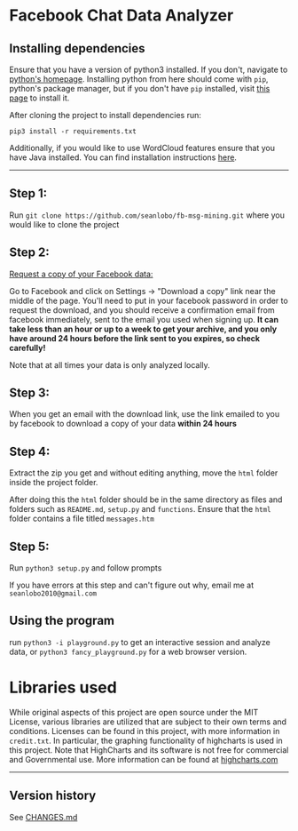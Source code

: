 # Facebook Chat Data Analyzer

## Installing dependencies

Ensure that you have a version of python3 installed. If you don't, navigate to [python's homepage](https://www.python.org/downloads/).
Installing python from here should come with `pip`, python's package manager, but if you don't have `pip` installed, visit
[this page](https://pip.pypa.io/en/stable/installing/) to install it.

After cloning the project to install dependencies run:

    pip3 install -r requirements.txt

Additionally, if you would like to use WordCloud features ensure that you have Java installed. You can find installation instructions
[here](https://www.java.com/en/download/help/download_options.xml).


---

## Step 1:

Run `git clone https://github.com/seanlobo/fb-msg-mining.git` where you would like to clone the project


## Step 2:

[Request a copy of your Facebook data:](https://www.facebook.com/help/131112897028467/)

Go to Facebook and click on Settings -> "Download a copy" link near the middle of the page.
You'll need to put in your facebook password in order to request the download, and you should
receive a confirmation email from facebook immediately, sent to the email you used when signing up.
**It can take less than an hour or up to a week to get your archive, and you only have around 24 hours
before the link sent to you expires, so check carefully!**

Note that at all times your data is only analyzed locally.


## Step 3:

When you get an email with the download link, use the link emailed to you by facebook 
to download a copy of your data **within 24 hours**


## Step 4:

Extract the zip you get and without editing anything, move the `html` folder inside the project folder.

After doing this the `html` folder should be in the same directory as files and folders such as `README.md`, `setup.py` and `functions`. Ensure that the `html` folder contains a file titled `messages.htm`


## Step 5:

Run `python3 setup.py` and follow prompts

If you have errors at this step and can't figure out why, email me at `seanlobo2010@gmail.com`


## Using the program

run `python3 -i playground.py` to get an interactive session and analyze data, or `python3 fancy_playground.py` for a web browser version.

# Libraries used
While original aspects of this project are open source under the MIT License, various libraries are utilized that are subject to their own
terms and conditions. Licenses can be found in this project, with more information in `credit.txt`.
In particular, the graphing functionality of highcharts is used in this project.
Note that HighCharts and its software is not free for commercial and Governmental use. More information can be found at [highcharts.com](https://www.highcharts.com)

---

## Version history
See [CHANGES.md](CHANGES.md)